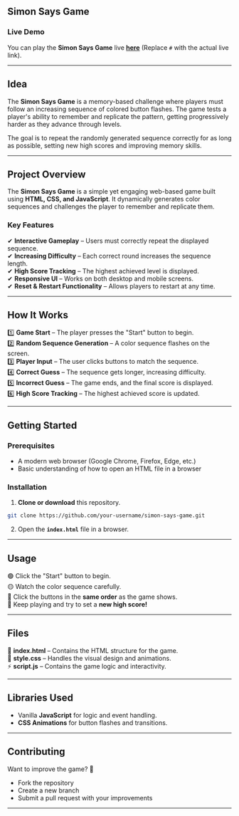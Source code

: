 ## **Simon Says Game**  

### **Live Demo**  
You can play the **Simon Says Game** live **[here](#)** (Replace `#` with the actual live link).  

---

## **Idea**  
The **Simon Says Game** is a memory-based challenge where players must follow an increasing sequence of colored button flashes. The game tests a player's ability to remember and replicate the pattern, getting progressively harder as they advance through levels.  

The goal is to repeat the randomly generated sequence correctly for as long as possible, setting new high scores and improving memory skills.  
 

---

## **Project Overview**  
The **Simon Says Game** is a simple yet engaging web-based game built using **HTML, CSS, and JavaScript**. It dynamically generates color sequences and challenges the player to remember and replicate them.  

### **Key Features**  
✔ **Interactive Gameplay** – Users must correctly repeat the displayed sequence.  
✔ **Increasing Difficulty** – Each correct round increases the sequence length.  
✔ **High Score Tracking** – The highest achieved level is displayed.  
✔ **Responsive UI** – Works on both desktop and mobile screens.  
✔ **Reset & Restart Functionality** – Allows players to restart at any time.  

---

## **How It Works**  
1️⃣ **Game Start** – The player presses the "Start" button to begin.  
2️⃣ **Random Sequence Generation** – A color sequence flashes on the screen.  
3️⃣ **Player Input** – The user clicks buttons to match the sequence.  
4️⃣ **Correct Guess** – The sequence gets longer, increasing difficulty.  
5️⃣ **Incorrect Guess** – The game ends, and the final score is displayed.  
6️⃣ **High Score Tracking** – The highest achieved score is updated.  

---

## **Getting Started**  

### **Prerequisites**  
- A modern web browser (Google Chrome, Firefox, Edge, etc.)  
- Basic understanding of how to open an HTML file in a browser  

### **Installation**  
1. **Clone or download** this repository.  
```bash
git clone https://github.com/your-username/simon-says-game.git
```
2. Open the **`index.html`** file in a browser.  

---

## **Usage**  
🟢 Click the "Start" button to begin.  
🟡 Watch the color sequence carefully.  
🔴 Click the buttons in the **same order** as the game shows.  
🔵 Keep playing and try to set a **new high score!**  

---

## **Files**  
📂 **index.html** – Contains the HTML structure for the game.  
🎨 **style.css** – Handles the visual design and animations.  
⚡ **script.js** – Contains the game logic and interactivity.  

---

## **Libraries Used**  
- Vanilla **JavaScript** for logic and event handling.  
- **CSS Animations** for button flashes and transitions.  

---


## **Contributing**  
Want to improve the game? 🚀  
- Fork the repository  
- Create a new branch  
- Submit a pull request with your improvements  

---


